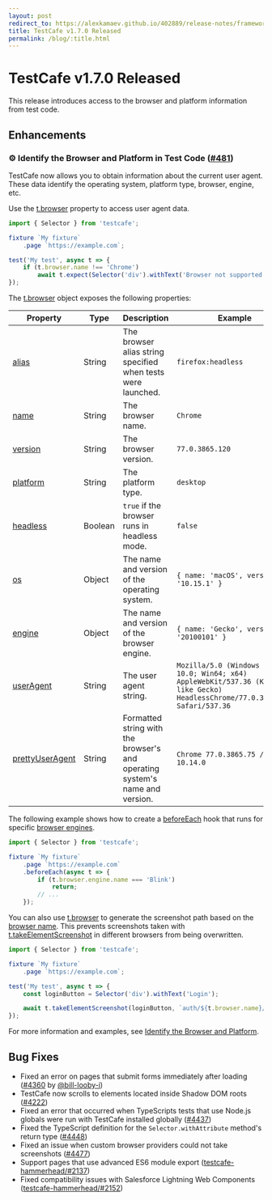 ```yaml
---
layout: post
redirect_to: https://alexkamaev.github.io/402889/release-notes/framework/2019-11-21-testcafe-v1-7-0-released
title: TestCafe v1.7.0 Released
permalink: /blog/:title.html
---
```

# TestCafe v1.7.0 Released

This release introduces access to the browser and platform information from test code.

<!--more-->

## Enhancements

### ⚙️ Identify the Browser and Platform in Test Code ([#481](https://github.com/DevExpress/testcafe/issues/481))

TestCafe now allows you to obtain information about the current user agent. These data identify the operating system, platform type, browser, engine, etc.

Use the [t.browser](../documentation/reference/test-api/testcontroller/browser.md) property to access user agent data.

```js
import { Selector } from 'testcafe';

fixture `My fixture`
    .page `https://example.com`;

test('My test', async t => {
    if (t.browser.name !== 'Chrome')
        await t.expect(Selector('div').withText('Browser not supported').visible).ok();
});
```

The [t.browser](../documentation/reference/test-api/testcontroller/browser.md) object exposes the following properties:

Property | Type | Description   | Example
-------- | ---- | ------------- | -------
[alias](../documentation/reference/test-api/testcontroller/browser.md#alias) | String | The browser alias string specified when tests were launched. | `firefox:headless`
[name](../documentation/reference/test-api/testcontroller/browser.md#name) | String | The browser name. | `Chrome`
[version](../documentation/reference/test-api/testcontroller/browser.md#version) | String | The browser version. | `77.0.3865.120`
[platform](../documentation/reference/test-api/testcontroller/browser.md#platform) | String | The platform type. | `desktop`
[headless](../documentation/reference/test-api/testcontroller/browser.md#headless) | Boolean | `true` if the browser runs in headless mode. | `false`
[os](../documentation/reference/test-api/testcontroller/browser.md#os) | Object | The name and version of the operating system. | `{ name: 'macOS', version: '10.15.1' }`
[engine](../documentation/reference/test-api/testcontroller/browser.md#engine) | Object | The name and version of the browser engine. |  `{ name: 'Gecko', version: '20100101' }`
[userAgent](../documentation/reference/test-api/testcontroller/browser.md#useragent) | String | The user agent string. | `Mozilla/5.0 (Windows NT 10.0; Win64; x64) AppleWebKit/537.36 (KHTML, like Gecko) HeadlessChrome/77.0.3865.120 Safari/537.36`
[prettyUserAgent](../documentation/reference/test-api/testcontroller/browser.md#prettyuseragent) | String | Formatted string with the browser's and operating system's name and version. | `Chrome 77.0.3865.75 / macOS 10.14.0`

The following example shows how to create a [beforeEach](../documentation/reference/test-api/fixture/beforeeach.md) hook that runs for specific [browser engines](../documentation/reference/test-api/testcontroller/browser.md#engine).

```js
import { Selector } from 'testcafe';

fixture `My fixture`
    .page `https://example.com`
    .beforeEach(async t => {
        if (t.browser.engine.name === 'Blink')
            return;
        // ...
    });
```

You can also use [t.browser](../documentation/reference/test-api/testcontroller/browser.md) to generate the screenshot path based on the [browser name](../documentation/reference/test-api/testcontroller/browser.md#name). This prevents screenshots taken with [t.takeElementScreenshot](../documentation/reference/test-api/testcontroller/takeelementscreenshot.md) in different browsers from being overwritten.

```js
import { Selector } from 'testcafe';

fixture `My fixture`
    .page `https://example.com`;

test('My test', async t => {
    const loginButton = Selector('div').withText('Login');

    await t.takeElementScreenshot(loginButton, `auth/${t.browser.name}/login-button.png`);
});
```

For more information and examples, see [Identify the Browser and Platform](../documentation/guides/advanced-guides/detect-the-client-browser-and-platform.md).

## Bug Fixes

* Fixed an error on pages that submit forms immediately after loading ([#4360](https://github.com/DevExpress/testcafe/issues/4360) by [@bill-looby-i](https://github.com/bill-looby-i))
* TestCafe now scrolls to elements located inside Shadow DOM roots ([#4222](https://github.com/DevExpress/testcafe/issues/4222))
* Fixed an error that occurred when TypeScripts tests that use Node.js globals were run with TestCafe installed globally ([#4437](https://github.com/DevExpress/testcafe/issues/4437))
* Fixed the TypeScript definition for the `Selector.withAttribute` method's return type ([#4448](https://github.com/DevExpress/testcafe/issues/4448))
* Fixed an issue when custom browser providers could not take screenshots ([#4477](https://github.com/DevExpress/testcafe/issues/4477))
* Support pages that use advanced ES6 module export ([testcafe-hammerhead/#2137](https://github.com/DevExpress/testcafe-hammerhead/issues/2137))
* Fixed compatibility issues with Salesforce Lightning Web Components ([testcafe-hammerhead/#2152](https://github.com/DevExpress/testcafe-hammerhead/issues/2152))
